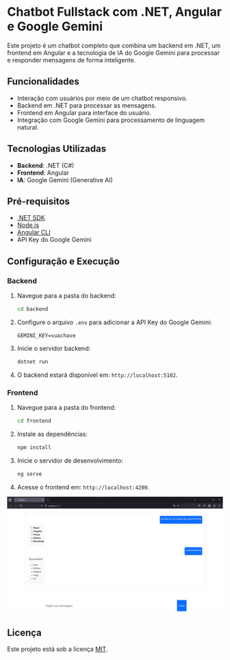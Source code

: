 # Chatbot Fullstack com .NET, Angular e Google Gemini

Este projeto é um chatbot completo que combina um backend em .NET, um frontend em Angular e a tecnologia de IA do Google Gemini para processar e responder mensagens de forma inteligente.

## Funcionalidades

- Interação com usuários por meio de um chatbot responsivo.
- Backend em .NET para processar as mensagens.
- Frontend em Angular para interface do usuário.
- Integração com Google Gemini para processamento de linguagem natural.

## Tecnologias Utilizadas

- **Backend**: .NET (C#)
- **Frontend**: Angular
- **IA**: Google Gemini (Generative AI)


## Pré-requisitos

- [.NET SDK](https://dotnet.microsoft.com/)
- [Node.js](https://nodejs.org/)
- [Angular CLI](https://angular.io/cli)
- API Key do Google Gemini

## Configuração e Execução

### Backend

1. Navegue para a pasta do backend:
   ```bash
   cd backend
   ```

2. Configure o arquivo `.env` para adicionar a API Key do Google Gemini:
   ```env
   GEMINI_KEY=suachave
      ```

3. Inicie o servidor backend:
   ```bash
   dotnet run
   ```

4. O backend estará disponível em: `http://localhost:5102`.

### Frontend

1. Navegue para a pasta do frontend:
   ```bash
   cd frontend
   ```

2. Instale as dependências:
   ```bash
   npm install
   ```

3. Inicie o servidor de desenvolvimento:
   ```bash
   ng serve
   ```

4. Acesse o frontend em: `http://localhost:4200`.

![example](img/print.png)

## Licença

Este projeto está sob a licença [MIT](LICENSE).
